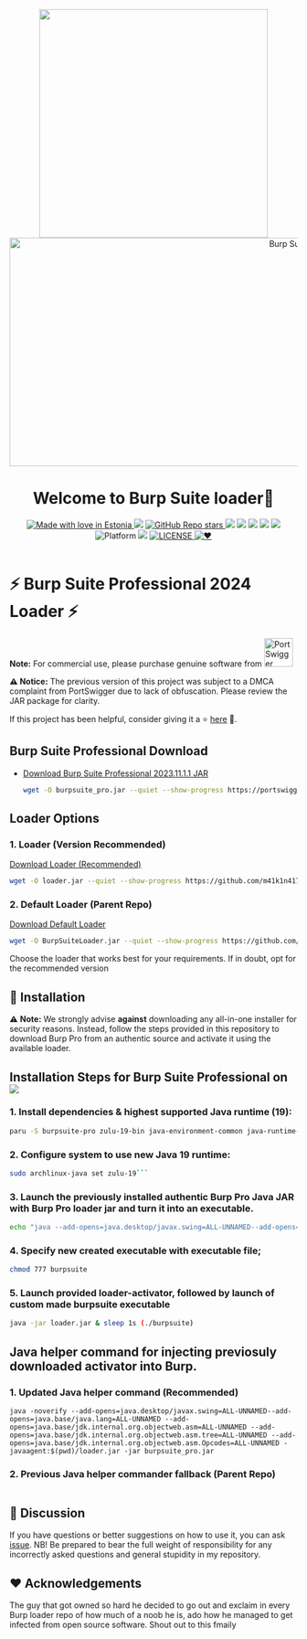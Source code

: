 <p align="center"><img width="400" src="https://github.com/m41k1n4177/BurpSuite/assets/106442797/2ac09e0d-fbce-400b-982b-d30f14486f26"/>

<img src="https://portswigger.net/burp/communitydownload/images/burp-pro-logo.svg" alt="Burp Suite Professional logo" width="1080" height="400">

<h1 align="center">Welcome to <b>Burp Suite loader</b>👋</h1>

<div align="center">
 <a href="#"><img src="https://madewithlove.now.sh/ee?heart=true&colorB=%230091eb&template=for-the-badge" alt="Made with love in Estonia">
</a>
 <a href="https://buymeacoffee.com/m41k1n4177"><img src="https://img.shields.io/badge/buy%20me%20a%20Coffee%20-donate-red?style=for-the-badge"></a>
 <a href="https://github.com/m41k1n4177/BurpSuite">
  <img alt="GitHub Repo stars" src="https://img.shields.io/github/stars/m41k1n4177/BurpSuite?style=for-the-badge">
 </a>
 <a href="https://t.me/tomkabel/"><img src="https://img.shields.io/badge/Telegram-2CA5E0?style=for-the-badge&logo=telegram&logoColor=white"></img></a>
 <a href="https://github.com/m41k1n4177/Vasuki/issues"><img src="https://img.shields.io/badge/contributions-welcome-brightgreen.svg?style=for-the-badge"></a>
 <a href="#"><img src="https://cdn.icon-icons.com/icons2/2530/PNG/72/java_button_icon_151928.png"></a>
  <!-- Platform -->
  <a href="Platform">
 <a href="https://archlinux.org"><img src="https://img.shields.io/badge/Arch_Linux-1793D1?style=for-the-badge&logo=arch-linux&logoColor=white"></a>
  <a href="https://linux.org"><img src="https://img.shields.io/badge/Linux-FCC624?style=for-the-badge&logo=linux&logoColor=black"></a>
   <img src="https://img.shields.io/badge/Markdown-000000?style=for-the-badge&logo=markdown&logoColor=white" alt="Platform">
 </a>
 <a href=""><img src="https://img.shields.io/badge/Portswigger-F45E3F?style=for-the-badge&logo=Portswigger&logoColor=f5fff5"/></a>
 <!-- License -->
 <a href="LICENSE">
   <img src="https://img.shields.io/github/license/m41k1n4177/BurpSuite.svg?style=for-the-badge" alt="LICENSE">
 </a>
 <!-- ❤︎ -->
 <a href="❤︎">
   <img src="https://img.shields.io/badge/GitHub-100000?style=for-the-badge&logo=github&logoColor=white" alt="❤︎">
 </a>
</div>
<br>

<div align="left">

# ⚡️ Burp Suite Professional 2024 Loader ⚡️

**Note:** For commercial use, please purchase genuine software from <a href="https://portswigger.net/Burp/pro" target="_blank">
  <img src="https://portswigger.net/content/images/logos/portswigger-logo.svg" alt="PortSwigger" style="max-width:100%; height:50px;">
</a>


**⚠️ Notice:** The previous version of this project was subject to a DMCA complaint from PortSwigger due to lack of obfuscation. Please review the JAR package for clarity.

If this project has been helpful, consider giving it a ⭐️ [here](https://github.com/x-Ai/BurpSuite) 🥰.

## Burp Suite Professional Download

- [Download Burp Suite Professional 2023.11.1.1 JAR](https://portswigger.net/burp/releases/download?product=pro&version=2023.11.1.1&type=Jar)
  ```bash
  wget -O burpsuite_pro.jar --quiet --show-progress https://portswigger.net/burp/releases/download?product=pro&version=2023.11.1.1&type=Jar

## Loader Options

### 1. Loader (Version Recommended)
[Download Loader (Recommended)](https://github.com/m41k1n4177/BurpSuite/blob/main/loader.jar)

```bash
wget -O loader.jar --quiet --show-progress https://github.com/m41k1n4177/BurpSuite/blob/main/loader.jar
```
### 2. Default Loader (Parent Repo)
[Download Default Loader](https://github.com/m41k1n4177/BurpSuite/blob/main/BurpSuiteLoader.jar)

```bash
wget -O BurpSuiteLoader.jar --quiet --show-progress https://github.com/m41k1n4177/BurpSuite/blob/main/BurpSuiteLoader.jar
```
Choose the loader that works best for your requirements. If in doubt, opt for the recommended version

## 🚀 Installation

⚠️ **Note:** We strongly advise **against** downloading any all-in-one installer for security reasons. Instead, follow the steps provided in this repository to download Burp Pro from an authentic source and activate it using the available loader.

## Installation Steps for Burp Suite Professional on  <a href="https://archlinux.org"><img src="https://img.shields.io/badge/Arch_Linux-1793D1?&logo=arch-linux&logoColor=white"></a>


### 1. Install dependencies & highest supported Java runtime (19):

```bash
paru -S burpsuite-pro zulu-19-bin java-environment-common java-runtime-common jre-openjdk jre17-openjdk archlinux-java-run --noconfirm
```

### 2. Configure system to use new Java 19 runtime:
```bash
sudo archlinux-java set zulu-19```
```

### 3. Launch the previously installed authentic Burp Pro Java JAR with Burp Pro loader jar and turn it into an executable. 
```bash
echo "java --add-opens=java.desktop/javax.swing=ALL-UNNAMED--add-opens=java.base/java.lang=ALL-UNNAMED --add-opens=java.base/jdk.internal.org.objectweb.asm=ALL-UNNAMED --add-opens=java.base/jdk.internal.org.objectweb.asm.tree=ALL-UNNAMED --add-opens=java.base/jdk.internal.org.objectweb.asm.Opcodes=ALL-UNNAMED -javaagent:$(pwd)/loader.jar -noverify -jar /usr/share/burpsuite-pro/burpsuite-pro.jar &" | sudo tee -a burpsuite
```

### 4. Specify new created executable with executable file;
```bash
chmod 777 burpsuite
```

### 5. Launch provided loader-activator, followed by launch of custom made burpsuite executable 
```bash
java -jar loader.jar & sleep 1s (./burpsuite)
```

## Java helper command for injecting previosuly downloaded activator into Burp. 

### 1. Updated Java helper command (Recommended)
```
java -noverify --add-opens=java.desktop/javax.swing=ALL-UNNAMED--add-opens=java.base/java.lang=ALL-UNNAMED --add-opens=java.base/jdk.internal.org.objectweb.asm=ALL-UNNAMED --add-opens=java.base/jdk.internal.org.objectweb.asm.tree=ALL-UNNAMED --add-opens=java.base/jdk.internal.org.objectweb.asm.Opcodes=ALL-UNNAMED -javaagent:$(pwd)/loader.jar -jar burpsuite_pro.jar
```

### 2. Previous Java helper commander fallback (Parent Repo)
```java -noverify -Dsun.java2d.d3d=false -Dsun.java2d.noddraw=true --add-opens=java.base/jdk.internal.org.objectweb.asm=ALL-UNNAMED --add-opens=java.base/jdk.internal.org.objectweb.asm.tree=ALL-UNNAMED -javaagent:$(pwd)/BurpSuiteLoader.jar -jar burpsuite_pro.jar
```


## 📝 Discussion


If you have questions or better suggestions on how to use it, you can ask [issue](https://github.com/m41k1n4177/BurpSuite/issues).
NB! Be prepared to bear the full weight of responsibility for any incorrectly asked questions and general stupidity in my repository. 

## ❤️ Acknowledgements

The guy that got owned so hard he decided to go out and exclaim in every Burp loader repo of how much of a noob he is, ado how he managed to get infected from open source software.
Shout out to this fmaily


